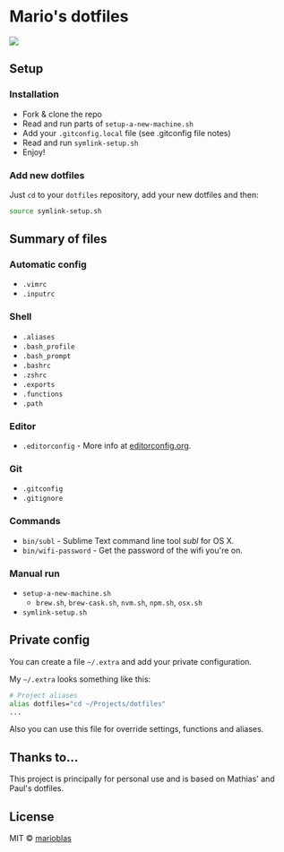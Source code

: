 # Mario's dotfiles

![](https://cloud.githubusercontent.com/assets/3719969/6882753/ce94c4f2-d588-11e4-8355-ba9afa58ee15.png)

## Setup

### Installation
- Fork & clone the repo
- Read and run parts of `setup-a-new-machine.sh`
- Add your `.gitconfig.local` file (see .gitconfig file notes)
- Read and run `symlink-setup.sh`
- Enjoy!

### Add new dotfiles
Just `cd` to your `dotfiles` repository, add your new dotfiles and then:
```bash
source symlink-setup.sh
```

## Summary of files

### Automatic config
* `.vimrc`
* `.inputrc`

### Shell
* `.aliases`
* `.bash_profile`
* `.bash_prompt`
* `.bashrc`
* `.zshrc`
* `.exports`
* `.functions`
* `.path`

### Editor
* `.editorconfig` - More info at [editorconfig.org](http://editorconfig.org/).

### Git
* `.gitconfig`
* `.gitignore`

### Commands
* `bin/subl` - Sublime Text command line tool *subl* for OS X.
* `bin/wifi-password` - Get the password of the wifi you're on.

### Manual run
* `setup-a-new-machine.sh`
  * `brew.sh`, `brew-cask.sh`, `nvm.sh`, `npm.sh`, `osx.sh`
* `symlink-setup.sh`

## Private config
You can create a file `~/.extra` and add your private configuration.

My `~/.extra` looks something like this:
```bash
# Project aliases
alias dotfiles="cd ~/Projects/dotfiles"
...
```
Also you can use this file for override settings, functions and aliases.

## Thanks to...
This project is principally for personal use and is based on Mathias' and Paul's dotfiles.

## License
MIT © [marioblas](https://github.com/marioblas)
